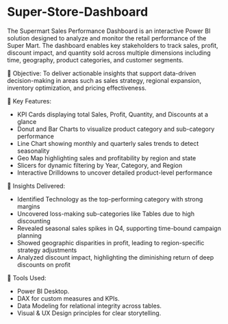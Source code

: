 # Super-Store-Dashboard
The Supermart Sales Performance Dashboard is an interactive Power BI solution designed to analyze and monitor the retail performance of the Super Mart. The dashboard enables key stakeholders to track sales, profit, discount impact, and quantity sold across multiple dimensions including time, geography, product categories, and customer segments.

🔹 Objective:
To deliver actionable insights that support data-driven decision-making in areas such as sales strategy, regional expansion, inventory optimization, and pricing effectiveness.

🔹 Key Features:
- KPI Cards displaying total Sales, Profit, Quantity, and Discounts at a glance
- Donut and Bar Charts to visualize product category and sub-category performance
- Line Chart showing monthly and quarterly sales trends to detect seasonality
- Geo Map highlighting sales and profitability by region and state
- Slicers for dynamic filtering by Year, Category, and Region
- Interactive Drilldowns to uncover detailed product-level performance

🔹 Insights Delivered:
- Identified Technology as the top-performing category with strong margins
- Uncovered loss-making sub-categories like Tables due to high discounting
- Revealed seasonal sales spikes in Q4, supporting time-bound campaign planning
- Showed geographic disparities in profit, leading to region-specific strategy adjustments
- Analyzed discount impact, highlighting the diminishing return of deep discounts on profit

🔹 Tools Used:
- Power BI Desktop.
- DAX for custom measures and KPIs.
- Data Modeling for relational integrity across tables.
- Visual & UX Design principles for clear storytelling.
